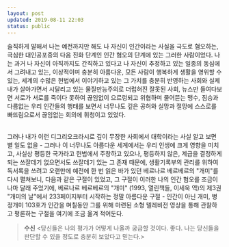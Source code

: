 ```yaml
---
layout: post
updated: 2019-08-11 22:03
status: public
---
```


솔직하게 말해서 나는 예전까지만 해도 나 자신이 인간이라는 사실을 극도로 혐오하는, 극심한 대인공포증의 다음 진화 단계인 인간 혐오의 단계에 있는 그러한 사람이었다. 나는 과거 나 자신이 아직까지도 간직하고 있다고 나 자신이 추정하고 있는 일종의 동심에서 그려내고 있는, 이상적이며 충분히 아름다운, 모든 사람이 행복하게 생활을 영위할 수 있는, 세계의 수많은 헌법에서 이야기하고 있는 그 가치를 충분히 반영하는 사회와 실제 내가 살아가면서 시달리고 있는 물질만능주의로 더럽혀진 잘못된 사회, 뉴스만 들여다보면 서로가 서로를 죽이다 못하여 끊임없이 으르렁되고 위협하며 물어뜯는 맹수, 짐승과 다름없는 우리 인간들의 행태를 보면서 너무나도 깊은 공허와 실망과 절망에 스스로를 빠뜨림으로서 끊임없는 회의에 휘청이고 있었다.<br><br>

그러나 내가 이런 디그리오크라시로 깊이 무장한 사회에서 대학이라는 사실 알고 보면 별 일도 없을 - 그러나 이 너무나도 아름다운 세계에서는 우리 인생에 크게 영향을 미치고, 사실상 평등한 국가라고 헌법에서 주창하고 있으나, 평등하지 않은, 계급을 결정하게 되는 쓰잘데기 없으면서도 쓰잘데기 있는 그 존재 때문에, 생활기록부의 관리를 위하여 독서록을 쓰려고 오랜만에 예전에 한 번 읽은 바가 있던 베르나르 베르베르의 "개미"를 다시 펼쳐보니, 다음과 같은 구절이 있었고, 그 구절이 이러한 나의 인간 혐오를 조금이나마 달래 주었기에, 베르나르 베르베르의 "개미" (1993, 열린책들, 이세욱 역)의 제3권 "개미의 날"에서 233페이지부터 시작하는 정말 아름다운 구절 - 인간이 아닌 개미, 병정개미 103호가 인간을 며칠동안 그를 위해 마련된 소형 텔레비전 영상을 통해 관찰하고 평론하는 구절을 여기에 조금 옮겨 적어둔다.

> **수신** <당신들은 나의 평가가 어떻게 나올까 궁금할 것이다. 좋다. 나는 당신들을 판단할 수 있을 정도로 충분히 보았다고 믿는다.><br>
>
